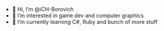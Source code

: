 - 👋 Hi, I’m @iCH-Borovich
- 👀 I’m interested in game dev and computer graphics
- 🌱 I’m currently learning C#, Ruby and bunch of more stuff

<!---
iCH-Borovich/iCH-Borovich is a ✨ special ✨ repository because its `README.md` (this file) appears on your GitHub profile.
You can click the Preview link to take a look at your changes.
---> 
